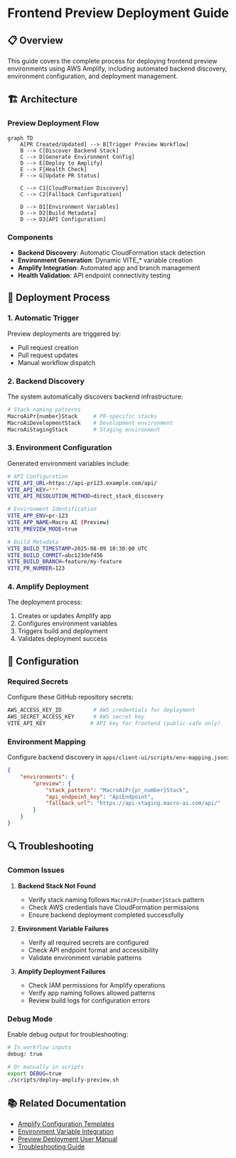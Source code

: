 # Frontend Preview Deployment Guide

## 📋 Overview

This guide covers the complete process for deploying frontend preview environments using AWS Amplify, including
automated backend discovery, environment configuration, and deployment management.

## 🏗️ Architecture

### Preview Deployment Flow

```mermaid
graph TD
    A[PR Created/Updated] --> B[Trigger Preview Workflow]
    B --> C[Discover Backend Stack]
    C --> D[Generate Environment Config]
    D --> E[Deploy to Amplify]
    E --> F[Health Check]
    F --> G[Update PR Status]

    C --> C1[CloudFormation Discovery]
    C --> C2[Fallback Configuration]

    D --> D1[Environment Variables]
    D --> D2[Build Metadata]
    D --> D3[API Configuration]
```

### Components

- **Backend Discovery**: Automatic CloudFormation stack detection
- **Environment Generation**: Dynamic VITE\_\* variable creation
- **Amplify Integration**: Automated app and branch management
- **Health Validation**: API endpoint connectivity testing

## 🚀 Deployment Process

### 1. Automatic Trigger

Preview deployments are triggered by:

- Pull request creation
- Pull request updates
- Manual workflow dispatch

### 2. Backend Discovery

The system automatically discovers backend infrastructure:

```bash
# Stack naming patterns
MacroAiPr{number}Stack     # PR-specific stacks
MacroAiDevelopmentStack    # Development environment
MacroAiStagingStack        # Staging environment
```

### 3. Environment Configuration

Generated environment variables include:

```bash
# API Configuration
VITE_API_URL=https://api-pr123.example.com/api/
VITE_API_KEY=***
VITE_API_RESOLUTION_METHOD=direct_stack_discovery

# Environment Identification
VITE_APP_ENV=pr-123
VITE_APP_NAME=Macro AI (Preview)
VITE_PREVIEW_MODE=true

# Build Metadata
VITE_BUILD_TIMESTAMP=2025-08-09 10:30:00 UTC
VITE_BUILD_COMMIT=abc123def456
VITE_BUILD_BRANCH=feature/my-feature
VITE_PR_NUMBER=123
```

### 4. Amplify Deployment

The deployment process:

1. Creates or updates Amplify app
2. Configures environment variables
3. Triggers build and deployment
4. Validates deployment success

## 🔧 Configuration

### Required Secrets

Configure these GitHub repository secrets:

```bash
AWS_ACCESS_KEY_ID          # AWS credentials for deployment
AWS_SECRET_ACCESS_KEY      # AWS secret key
VITE_API_KEY              # API key for frontend (public-safe only)
```

### Environment Mapping

Configure backend discovery in `apps/client-ui/scripts/env-mapping.json`:

```json
{
	"environments": {
		"preview": {
			"stack_pattern": "MacroAiPr{pr_number}Stack",
			"api_endpoint_key": "ApiEndpoint",
			"fallback_url": "https://api-staging.macro-ai.com/api/"
		}
	}
}
```

## 🔍 Troubleshooting

### Common Issues

1. **Backend Stack Not Found**
   - Verify stack naming follows `MacroAiPr{number}Stack` pattern
   - Check AWS credentials have CloudFormation permissions
   - Ensure backend deployment completed successfully

2. **Environment Variable Failures**
   - Verify all required secrets are configured
   - Check API endpoint format and accessibility
   - Validate environment variable patterns

3. **Amplify Deployment Failures**
   - Check IAM permissions for Amplify operations
   - Verify app naming follows allowed patterns
   - Review build logs for configuration errors

### Debug Mode

Enable debug output for troubleshooting:

```bash
# In workflow inputs
debug: true

# Or manually in scripts
export DEBUG=true
./scripts/deploy-amplify-preview.sh
```

## 📚 Related Documentation

- [Amplify Configuration Templates](./amplify-configuration-templates.md)
- [Environment Variable Integration](./environment-variable-integration.md)
- [Preview Deployment User Manual](./preview-deployment-user-manual.md)
- [Troubleshooting Guide](./troubleshooting-preview-deployments.md)
